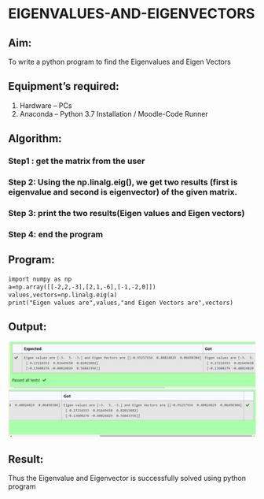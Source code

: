 # EIGENVALUES-AND-EIGENVECTORS
## Aim:
To write a python program to find the Eigenvalues and Eigen Vectors
## Equipment’s required:
1. 	Hardware – PCs
2. 	Anaconda – Python 3.7 Installation / Moodle-Code Runner
## Algorithm:
### Step1 : get the matrix from the user
### Step 2: Using the np.linalg.eig(),  we get two results (first is eigenvalue and second is eigenvector) of the given matrix.
### Step 3: print the two results(Eigen values and Eigen vectors)
### Step 4: end the program

## Program:
~~~
import numpy as np
a=np.array([[-2,2,-3],[2,1,-6],[-1,-2,0]])
values,vectors=np.linalg.eig(a)
print("Eigen values are",values,"and Eigen Vectors are",vectors)
~~~
## Output:
![github logo](eigenvalue.png)
![github logo](eigenvector.png)
## Result:
Thus the Eigenvalue and Eigenvector is successfully solved using python program

